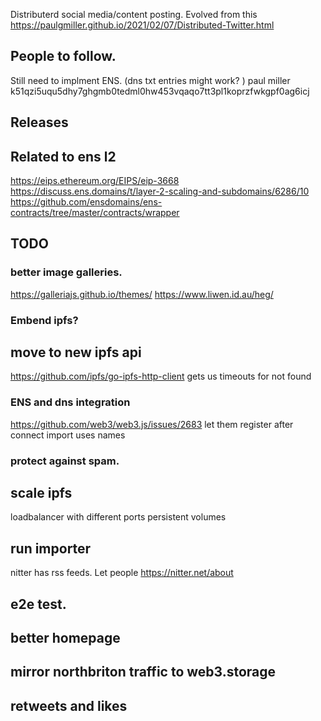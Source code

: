 Distributerd social media/content posting.
Evolved from this
https://paulgmiller.github.io/2021/02/07/Distributed-Twitter.html


## People to follow.
Still need to implment ENS. (dns txt entries might work? )
paul miller k51qzi5uqu5dhy7ghgmb0tedml0hw453vqaqo7tt3pl1koprzfwkgpf0ag6icj


## Releases

## Related to ens l2
https://eips.ethereum.org/EIPS/eip-3668
https://discuss.ens.domains/t/layer-2-scaling-and-subdomains/6286/10
https://github.com/ensdomains/ens-contracts/tree/master/contracts/wrapper

## TODO 
### better image galleries.
https://galleriajs.github.io/themes/
https://www.liwen.id.au/heg/

### Embend ipfs?

## move to new ipfs api
https://github.com/ipfs/go-ipfs-http-client
gets us timeouts for not found


### ENS  and dns integration
https://github.com/web3/web3.js/issues/2683
let them register after connect
import uses names

### protect against spam. 

## scale ipfs
loadbalancer with different ports
persistent volumes

## run importer
nitter has rss feeds. Let people 
https://nitter.net/about

## e2e test.

## better homepage

## mirror northbriton traffic to web3.storage

## retweets and likes